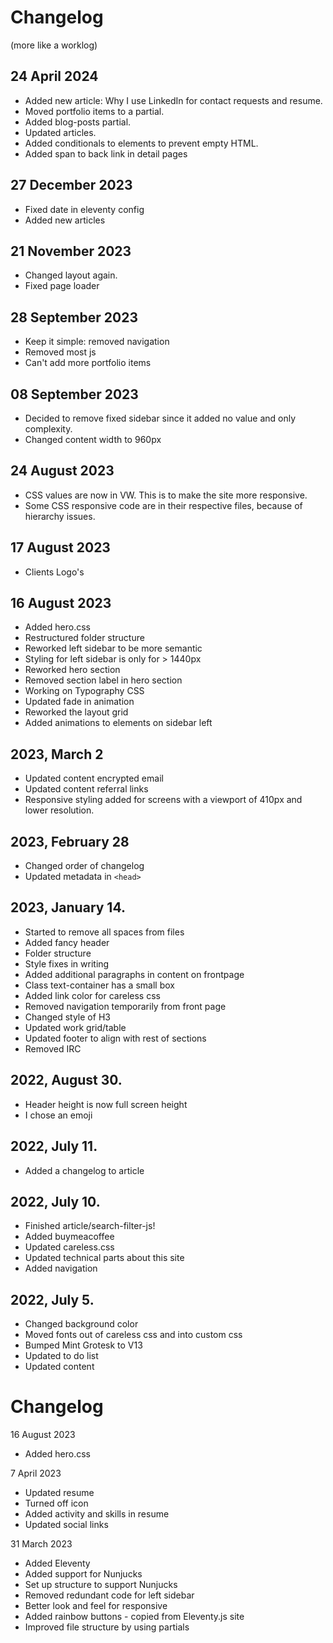 # Changelog
(more like a worklog)

## 24 April 2024
- Added new article: Why I use LinkedIn for contact requests and resume.
- Moved portfolio items to a partial.
- Added blog-posts partial.
- Updated articles.
- Added conditionals to elements to prevent empty HTML.
- Added span to back link in detail pages

## 27 December 2023
- Fixed date in eleventy config
- Added new articles

## 21 November 2023
- Changed layout again.
- Fixed page loader

## 28 September 2023
- Keep it simple: removed navigation
- Removed most js
- Can't add more portfolio items

## 08 September 2023
- Decided to remove fixed sidebar since it added no value and only complexity.
- Changed content width to 960px

## 24 August 2023
- CSS values are now in VW. This is to make the site more responsive.
- Some CSS responsive code are in their respective files, because of hierarchy issues.

## 17 August 2023
- Clients Logo's

## 16 August 2023
- Added hero.css
- Restructured folder structure
- Reworked left sidebar to be more semantic
- Styling for left sidebar is only for > 1440px
- Reworked hero section
- Removed section label in hero section
- Working on Typography CSS
- Updated fade in animation
- Reworked the layout grid
- Added animations to elements on sidebar left

## 2023, March 2
- Updated content encrypted email
- Updated content referral links
- Responsive styling added for screens with a viewport of 410px and lower resolution.

## 2023, February 28
- Changed order of changelog
- Updated metadata in `<head>`

## 2023, January 14.
- Started to remove all spaces from files
- Added fancy header
- Folder structure
- Style fixes in writing
- Added additional paragraphs in content on frontpage
- Class text-container has a small box
- Added link color for careless css
- Removed navigation temporarily from front page
- Changed style of H3
- Updated work grid/table
- Updated footer to align with rest of sections
- Removed IRC

## 2022, August 30.
- Header height is now full screen height
- I chose an emoji

## 2022, July 11.
- Added a changelog to article

## 2022, July 10.
- Finished article/search-filter-js!
- Added buymeacoffee
- Updated careless.css
- Updated technical parts about this site
- Added navigation

## 2022, July 5.
- Changed background color
- Moved fonts out of careless css and into custom css
- Bumped Mint Grotesk to V13
- Updated to do list
- Updated content
# Changelog
16 August 2023
- Added hero.css

7 April 2023
- Updated resume
- Turned off icon
- Added activity and skills in resume
- Updated social links

31 March 2023
- Added Eleventy
- Added support for Nunjucks
- Set up structure to support Nunjucks
- Removed redundant code for left sidebar
- Better look and feel for responsive
- Added rainbow buttons - copied from Eleventy.js site
- Improved file structure by using partials